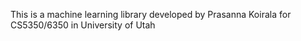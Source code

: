 This is a machine learning library developed by Prasanna Koirala for CS5350/6350 in University of Utah